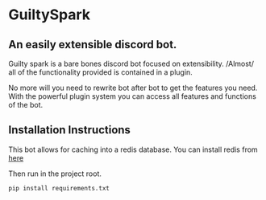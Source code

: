 GuiltySpark
===========

An easily extensible discord bot.
---------------------------------

Guilty spark is a bare bones discord bot focused on extensibility. /Almost/ all of the functionality provided is
contained in a plugin.

No more will you need to rewrite bot after bot to get the features you need. With the powerful plugin system you can
access all features and functions of the bot.

Installation Instructions
-------------------------
This bot allows for caching into a redis database.
You can install redis from [here](https://redis.io/download)

Then run in the project root.

`pip install requirements.txt`

